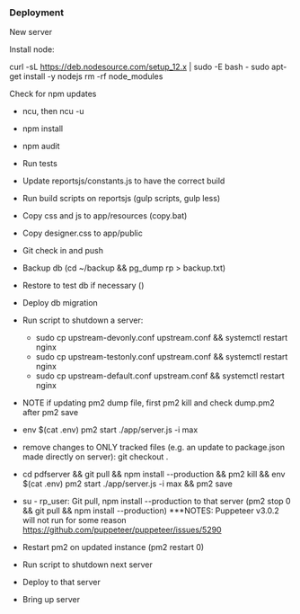 ### Deployment

New server

Install node:

curl -sL https://deb.nodesource.com/setup_12.x | sudo -E bash -
sudo apt-get install -y nodejs
rm -rf node_modules


Check for npm updates

- ncu, then ncu -u
- npm install
- npm audit

- Run tests
- Update reportsjs/constants.js to have the correct build
- Run build scripts on reportsjs (gulp scripts, gulp less)
- Copy css and js to app/resources (copy.bat)
- Copy designer.css to app/public
- Git check in and push
- Backup db (cd ~/backup && pg_dump rp > backup.txt)
- Restore to test db if necessary ()
- Deploy db migration
- Run script to shutdown a server:
  - sudo cp upstream-devonly.conf upstream.conf && systemctl restart nginx
  - sudo cp upstream-testonly.conf upstream.conf && systemctl restart nginx
  - sudo cp upstream-default.conf upstream.conf && systemctl restart nginx
- NOTE if updating pm2 dump file, first pm2 kill and check dump.pm2 after pm2 save
- env $(cat .env) pm2 start ./app/server.js -i max
- remove changes to ONLY tracked files (e.g. an update to package.json made directly on server): git checkout .
- cd pdfserver && git pull && npm install --production && pm2 kill && env $(cat .env) pm2 start ./app/server.js -i max && pm2 save
- su - rp_user: Git pull, npm install --production to that server (pm2 stop 0 && git pull && npm install --production)
***NOTES: Puppeteer v3.0.2 will not run for some reason
https://github.com/puppeteer/puppeteer/issues/5290
- Restart pm2 on updated instance (pm2 restart 0)
- Run script to shutdown next server
- Deploy to that server
- Bring up server